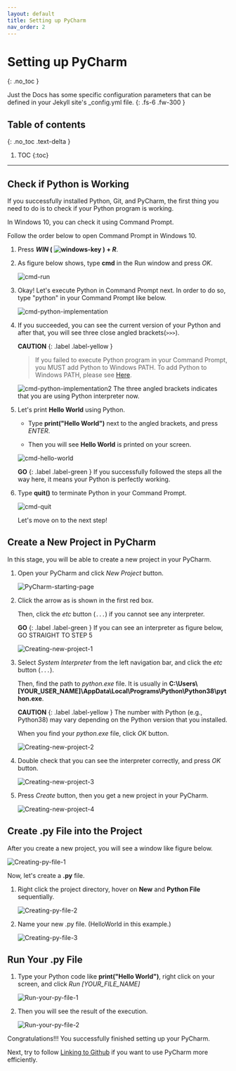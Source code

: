 ```yaml
---
layout: default
title: Setting up PyCharm
nav_order: 2
---
```


# Setting up PyCharm
{: .no_toc }


Just the Docs has some specific configuration parameters that can be defined in your Jekyll site's _config.yml file.
{: .fs-6 .fw-300 }

## Table of contents
{: .no_toc .text-delta }

1. TOC
{:toc}

---

## Check if Python is Working
If you successfully installed Python, Git, and PyCharm, the first thing you need to do is to check if your Python program is working.

In Windows 10, you can check it using Command Prompt.

Follow the order below to open Command Prompt in Windows 10.
1. Press ***WIN* ( ![windows-key](https://github.com/harryseo1992/Pycharm-For-Dummies/blob/gh-pages/assets/images/windows_logo.png?raw=true "windows key") ) + *R***.

2. As figure below shows, type **cmd** in the Run window and press *OK*.

    ![cmd-run](https://github.com/harryseo1992/Pycharm-For-Dummies/blob/gh-pages/assets/images/run_cmd.png?raw=true "Run cmd")

3. Okay! Let's execute Python in Command Prompt next. In order to do so, type "python" in your Command Prompt like below.

    ![cmd-python-implementation](https://github.com/harryseo1992/Pycharm-For-Dummies/blob/gh-pages/assets/images/1.cmd_python_implementation.png?raw=true "Python implementation in cmd")

4. If you succeeded, you can see the current version of your Python and after that, you will see three close angled brackets(```>>>```).

    **CAUTION**
    {: .label .label-yellow }
    > If you failed to execute Python program in your Command Prompt, you MUST add Python to Windows PATH.
    > To add Python to Windows PATH, please see [Here](https://harryseo1992.github.io/Pycharm-For-Dummies/docs/index-test/#add-python-to-path).

    ![cmd-python-implementation2](https://github.com/harryseo1992/Pycharm-For-Dummies/blob/gh-pages/assets/images/2.cmd_python_implementation_2.png?raw=true "Python implementation in cmd")
    The three angled brackets indicates that you are using Python interpreter now.

5. Let's print **Hello World** using Python.

    * Type **print("Hello World")** next to the angled brackets, and press *ENTER*.

    * Then you will see **Hello World** is printed on your screen.

    ![cmd-hello-world](https://github.com/harryseo1992/Pycharm-For-Dummies/blob/gh-pages/assets/images/3.cmd_hello_world.png?raw=true "Print hello world in cmd")

    **GO**
    {: .label .label-green }
        If you successfully followed the steps all the way here, it means your Python is perfectly working.

6. Type **quit()** to terminate Python in your Command Prompt.

    ![cmd-quit](https://github.com/harryseo1992/Pycharm-For-Dummies/blob/gh-pages/assets/images/4.cmd_quit().png?raw=true "Quit Python from cmd")

    Let's move on to the next step!

## Create a New Project in PyCharm
In this stage, you will be able to create a new project in your PyCharm.

1. Open your PyCharm and click *New Project* button.

    ![PyCharm-starting-page](https://github.com/harryseo1992/Pycharm-For-Dummies/blob/gh-pages/assets/images/5.PyCharm_Starting_Page.png?raw=true "PyCharm starting page")

2. Click the arrow as is shown in the first red box.

    Then, click the *etc* button (```...```) if you cannot see any interpreter.
    
    **GO**
    {: .label .label-green }
        If you can see an interpreter as figure below, GO STRAIGHT TO STEP 5

    ![Creating-new-project-1](https://github.com/harryseo1992/Pycharm-For-Dummies/blob/gh-pages/assets/images/7.click_down_arrow.png?raw=true "Creating new project")

3. Select *System Interpreter* from the left navigation bar, and click the *etc* button (```...```).

    Then, find the path to *python.exe* file. It is usually in **C:\Users\\\[YOUR_USER_NAME\]\AppData\Local\Programs\Python\Python38\python.exe**.

    **CAUTION**
    {: .label .label-yellow }
        The number with Python (e.g., Python38) may vary depending on the Python version that you installed.

    When you find your *python.exe* file, click *OK* button.

    ![Creating-new-project-2](https://github.com/harryseo1992/Pycharm-For-Dummies/blob/gh-pages/assets/images/8.find_interpreter.png?raw=true "Creating new project 2")

4. Double check that you can see the interpreter correctly, and press *OK* button.

    ![Creating-new-project-3](https://github.com/harryseo1992/Pycharm-For-Dummies/blob/gh-pages/assets/images/9.Interpreter_found.png?raw=true "Creating new project 3")

5. Press *Create* button, then you get a new project in your PyCharm.

    ![Creating-new-project-4](https://github.com/harryseo1992/Pycharm-For-Dummies/blob/gh-pages/assets/images/10.create_new_project.png?raw=true "Creating new project 4")

## Create .py File into the Project
After you create a new project, you will see a window like figure below.

![Creating-py-file-1](https://github.com/harryseo1992/Pycharm-For-Dummies/blob/gh-pages/assets/images/11.first_window_after_creating_project.png?raw=true "Createing py file 1")

Now, let's create a **.py** file.
1. Right click the project directory, hover on **New** and **Python File** sequentially.

    ![Creating-py-file-2](https://github.com/harryseo1992/Pycharm-For-Dummies/blob/gh-pages/assets/images/12.create_new_python_file.png?raw=true "Createing py file 2")

2. Name your new .py file. (HelloWorld in this example.)

    ![Creating-py-file-3](https://github.com/harryseo1992/Pycharm-For-Dummies/blob/gh-pages/assets/images/13.creating_py_file.png?raw=true "Createing py file 3")

## Run Your .py File

1. Type your Python code like **print("Hello World")**, right click on your screen, and click *Run \[YOUR_FILE_NAME\]*

    ![Run-your-py-file-1](https://github.com/harryseo1992/Pycharm-For-Dummies/blob/gh-pages/assets/images/14.run_py_file.png?raw=true "Run your py file 1")

2. Then you will see the result of the execution.

    ![Run-your-py-file-2](https://github.com/harryseo1992/Pycharm-For-Dummies/blob/gh-pages/assets/images/15.after_run.png?raw=true "Run your py file 2")

Congratulations!!! You successfully finished setting up your PyCharm.

Next, try to follow [Linking to Github](https://harryseo1992.github.io/Pycharm-For-Dummies/docs/ui-components) if you want to use PyCharm more efficiently.